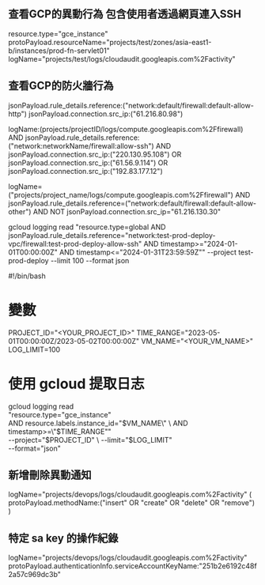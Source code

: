 



## 查看GCP的異動行為 包含使用者透過網頁連入SSH
resource.type="gce_instance"
protoPayload.resourceName="projects/test/zones/asia-east1-b/instances/prod-fn-servlet01"
logName="projects/test/logs/cloudaudit.googleapis.com%2Factivity"

## 查看GCP的防火牆行為

jsonPayload.rule_details.reference:("network:default/firewall:default-allow-http")
jsonPayload.connection.src_ip:("61.216.80.98")

logName:(projects/projectID/logs/compute.googleapis.com%2Ffirewall) 
AND 
jsonPayload.rule_details.reference:("network:networkName/firewall:allow-ssh") 
AND 
jsonPayload.connection.src_ip:("220.130.95.108") 
OR 
jsonPayload.connection.src_ip:("61.56.9.114") 
OR 
jsonPayload.connection.src_ip:("192.83.177.12")



logName=("projects/project_name/logs/compute.googleapis.com%2Ffirewall") 
AND jsonPayload.rule_details.reference=("network:default/firewall:default-allow-other")
AND NOT jsonPayload.connection.src_ip="61.216.130.30"

gcloud logging read "resource.type=global AND jsonPayload.rule_details.reference=\"network:test-prod-deploy-vpc/firewall:test-prod-deploy-allow-ssh\" AND timestamp>=\"2024-01-01T00:00:00Z\" AND timestamp<=\"2024-01-31T23:59:59Z\"" --project test-prod-deploy --limit 100 --format json


#!/bin/bash

# 變數
PROJECT_ID="<YOUR_PROJECT_ID>"
TIME_RANGE="2023-05-01T00:00:00Z/2023-05-02T00:00:00Z"
VM_NAME="<YOUR_VM_NAME>"
LOG_LIMIT=100

# 使用 gcloud 提取日志
gcloud logging read \
    "resource.type=\"gce_instance\" \
     AND resource.labels.instance_id=\"$VM_NAME\" \
     AND timestamp>=\"$TIME_RANGE\"" \
    --project="$PROJECT_ID" \
    --limit="$LOG_LIMIT" \
    --format="json"


## 新增刪除異動通知
logName="projects/devops/logs/cloudaudit.googleapis.com%2Factivity"
(
protoPayload.methodName:("insert" OR "create" OR "delete" OR "remove")
)

## 特定 sa key 的操作紀錄
logName="projects/devops/logs/cloudaudit.googleapis.com%2Factivity"
protoPayload.authenticationInfo.serviceAccountKeyName:"251b2e6192c48f2a57c969dc3b"

